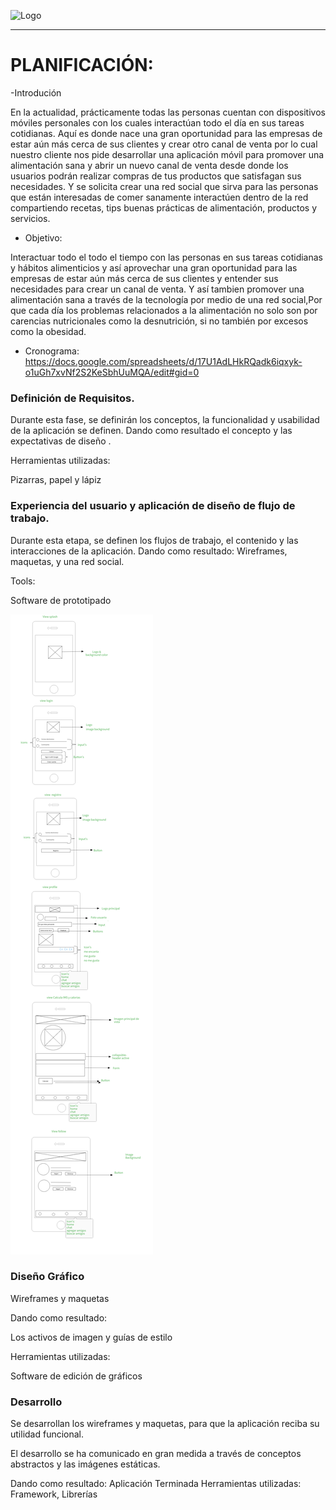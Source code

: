 ![Logo](assets/img/logo-horizontal.png)
<hr>
<h1>PLANIFICACIÓN:</h1>

-Introdución

En la actualidad, prácticamente todas las personas cuentan con dispositivos móviles personales con los cuales interactúan todo el día en sus tareas cotidianas. Aquí es donde nace una gran oportunidad para las empresas de estar aún más cerca de sus clientes y crear otro canal de venta por lo cual nuestro cliente nos pide desarrollar una aplicación móvil para promover una alimentación sana y abrir un nuevo canal de venta desde donde los usuarios podrán realizar compras de tus productos que satisfagan sus necesidades.
Y se solicita crear una red social que sirva para las personas que están interesadas de comer sanamente interactúen dentro de la red compartiendo recetas, tips buenas prácticas de alimentación, productos y servicios.


- Objetivo:

Interactuar todo el todo el tiempo con las personas en sus tareas cotidianas y hábitos alimenticios y así  aprovechar una gran oportunidad para las empresas de estar aún más cerca de sus clientes y  entender sus necesidades para crear un canal de venta.
Y así tambien promover una alimentación sana a través de la tecnología  por medio de una red social,Por que cada  día los problemas relacionados a la alimentación no solo son por carencias nutricionales como la desnutrición, si no también por excesos como la obesidad.

- Cronograma:
https://docs.google.com/spreadsheets/d/17U1AdLHkRQadk6iqxyk-o1uGh7xvNf2S2KeSbhUuMQA/edit#gid=0


<h3> Definición de Requisitos. </h3>

Durante esta fase, se definirán los conceptos, la funcionalidad y usabilidad de la aplicación se definen. Dando como resultado el concepto y las expectativas de diseño .

Herramientas utilizadas:

Pizarras, papel y lápiz

<h3> Experiencia del usuario y aplicación de diseño de flujo de trabajo. </h3>

Durante esta etapa, se definen los flujos de trabajo, el contenido y las interacciones de la aplicación.
Dando como resultado: Wireframes, maquetas, y una red social.

Tools:

Software de prototipado

![Sketches](assets/img/sketch.png)

<h3>Diseño Gráfico</h3>
Wireframes y maquetas

Dando como resultado:

Los activos de imagen y guías de estilo

Herramientas utilizadas:

Software de edición de gráficos

<h3>Desarrollo</h3>

Se desarrollan los wireframes y maquetas,  para que la aplicación reciba su utilidad funcional.


El desarrollo se ha comunicado en gran medida a través de conceptos abstractos y las imágenes estáticas.

Dando como resultado: Aplicación Terminada
Herramientas utilizadas: Framework, Librerías
